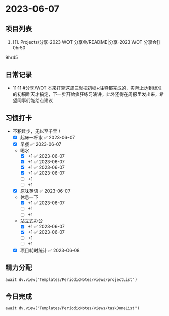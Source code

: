 # 2023-06-07

## 项目列表
1. [[1. Projects/分享-2023 WOT 分享会/README|分享-2023 WOT 分享会]] 0hr50

9hr45

## 日常记录
- 11:11 #分享/WOT 本来打算这周三就把初稿+注释都完成的，实际上达到标准的初稿昨天才搞定，下一步开始疯狂练习演讲，此外还得在周报里发出来，希望同事们能给点建议

## 习惯打卡
- 不积跬步，无以至千里！
	- [x] 起床一杯水 ✅ 2023-06-07
	- [x] 早餐 ✅ 2023-06-07
	-  喝水
		- [x] +1 ✅ 2023-06-07
		- [x] +1 ✅ 2023-06-07
		- [x] +1 ✅ 2023-06-07
		- [x] +1 ✅ 2023-06-07
		- [ ] +1
		- [ ] +1
	- [x] 原味英语 ✅ 2023-06-07
	- 休息一下
		- [x] +1 ✅ 2023-06-07
		- [ ] +1
		- [ ] +1
	- 站立式办公
		- [x] +1 ✅ 2023-06-07
		- [x] +1 ✅ 2023-06-07
		- [ ] +1
		- [ ] +1
	- [x] 项目耗时统计 ✅ 2023-06-08
		
## 精力分配
```dataviewjs
await dv.view("Templates/PeriodicNotes/views/projectList")
```

## 今日完成
```dataviewjs
await dv.view("Templates/PeriodicNotes/views/taskDoneList")
```


